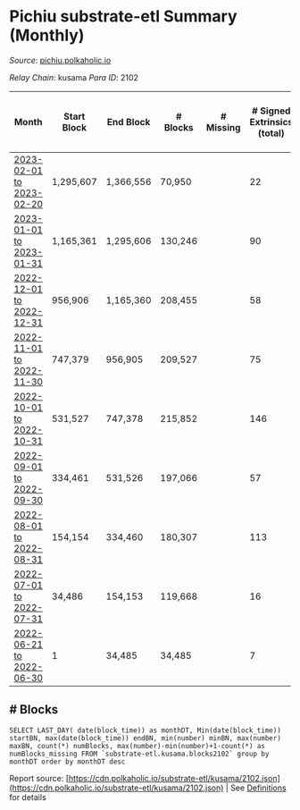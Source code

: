 # Pichiu substrate-etl Summary (Monthly)

_Source_: [pichiu.polkaholic.io](https://pichiu.polkaholic.io)

*Relay Chain*: kusama
*Para ID*: 2102



| Month | Start Block | End Block | # Blocks | # Missing | # Signed Extrinsics (total) | # Active Accounts (avg) | # Addresses with Balances (max) | Issues |
| ----- | ----------- | --------- | -------- | --------- | --------------------------- | ----------------------- | ------------------------------- | ------ |
| [2023-02-01 to 2023-02-20](/kusama/2102-pichiu/2023-02-28.md) | 1,295,607 | 1,366,556 | 70,950 |   | 22 | 1 | 1,148 | - | 
| [2023-01-01 to 2023-01-31](/kusama/2102-pichiu/2023-01-31.md) | 1,165,361 | 1,295,606 | 130,246 |   | 90 | 2 | 1,148 | - | 
| [2022-12-01 to 2022-12-31](/kusama/2102-pichiu/2022-12-31.md) | 956,906 | 1,165,360 | 208,455 |   | 58 | 2 | 1,124 | - | 
| [2022-11-01 to 2022-11-30](/kusama/2102-pichiu/2022-11-30.md) | 747,379 | 956,905 | 209,527 |   | 75 | 2 | 1,123 | - | 
| [2022-10-01 to 2022-10-31](/kusama/2102-pichiu/2022-10-31.md) | 531,527 | 747,378 | 215,852 |   | 146 | 3 | 1,109 | - | 
| [2022-09-01 to 2022-09-30](/kusama/2102-pichiu/2022-09-30.md) | 334,461 | 531,526 | 197,066 |   | 57 | 1 | 660 | - | 
| [2022-08-01 to 2022-08-31](/kusama/2102-pichiu/2022-08-31.md) | 154,154 | 334,460 | 180,307 |   | 113 | 1 | 654 | - | 
| [2022-07-01 to 2022-07-31](/kusama/2102-pichiu/2022-07-31.md) | 34,486 | 154,153 | 119,668 |   | 16 |  | 7 | - | 
| [2022-06-21 to 2022-06-30](/kusama/2102-pichiu/2022-06-30.md) | 1 | 34,485 | 34,485 |   | 7 |  | 5 | - | 

## # Blocks
```
SELECT LAST_DAY( date(block_time)) as monthDT, Min(date(block_time)) startBN, max(date(block_time)) endBN, min(number) minBN, max(number) maxBN, count(*) numBlocks, max(number)-min(number)+1-count(*) as numBlocks_missing FROM `substrate-etl.kusama.blocks2102` group by monthDT order by monthDT desc
```



Report source: [https://cdn.polkaholic.io/substrate-etl/kusama/2102.json](https://cdn.polkaholic.io/substrate-etl/kusama/2102.json) | See [Definitions](/DEFINITIONS.md) for details

